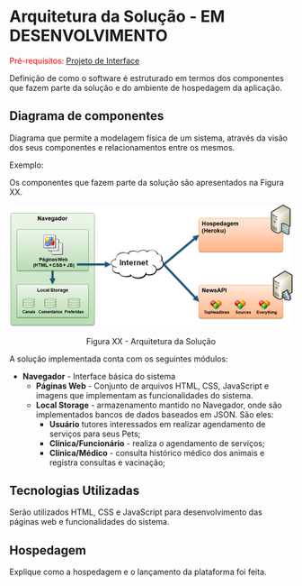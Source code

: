 # Arquitetura da Solução - EM DESENVOLVIMENTO

<span style="color:red">Pré-requisitos: <a href="3-Projeto de Interface.md"> Projeto de Interface</a></span>

Definição de como o software é estruturado em termos dos componentes que fazem parte da solução e do ambiente de hospedagem da aplicação.

## Diagrama de componentes

Diagrama que permite a modelagem física de um sistema, através da visão dos seus componentes e relacionamentos entre os mesmos.

Exemplo: 

Os componentes que fazem parte da solução são apresentados na Figura XX.

![Diagrama de Componentes](img/componentes.png)
<center>Figura XX - Arquitetura da Solução</center>

A solução implementada conta com os seguintes módulos:

- **Navegador** - Interface básica do sistema  
  - **Páginas Web** - Conjunto de arquivos HTML, CSS, JavaScript e imagens que implementam as funcionalidades do sistema.
   - **Local Storage** - armazenamento mantido no Navegador, onde são implementados bancos de dados baseados em JSON. São eles: 
     - **Usuário**  tutores interessados em realizar agendamento de serviços para seus Pets;
     - **Clínica/Funcionário** - realiza o agendamento de serviços; 
     - **Clínica/Médico** - consulta histórico médico dos animais e registra consultas e vacinação;



## Tecnologias Utilizadas

Serão utilizados HTML, CSS e JavaScript para desenvolvimento das páginas web e funcionalidades do sistema.


## Hospedagem

Explique como a hospedagem e o lançamento da plataforma foi feita.

